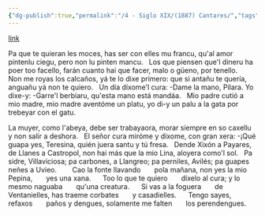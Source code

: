 ```yaml
---
{"dg-publish":true,"permalink":"/4 - Siglo XIX/(1887) Cantares/","tags":["#Siglo_19","central","Xuan_Francisco_Fernández_Flórez","escrito","Oviedo","a1887","canción"]}
---
```


[link](https://asturies.com/sites/default/files/escritores/cantares.txt)

Pa que te quieran les moces,
has ser con elles mu francu,
qu'al amor píntenlu ciegu,
pero non lu pinten mancu.
 
Los que piensen que'l dineru
ha poer too facello,
farán cuanto hai que facer,
malo o güeno, por tenello.
 
Non me royas los calcaños,
yá te lo dixe primero:
que si antañu te quería,
anguañu yá non te quiero.
 
Un día díxome'l cura:
-Dame la mano, Pilara.
Yo díxe-y: -Garre'l berbiaru,
qu'esta mano está mandáa.
 
Mio padre cutió a mio madre,
mio madre aventóme un platu,
yo di-y un palu a la gata
por trebeyar con el gatu.

La muyer, como l'abeya,
debe ser trabayaora,
morar siempre en so caxellu
y non salir a deshora.
 
El señor cura miróme
y díxome, con gran xera:
-¡Qué guapa yes, Teresina,
quién juera santu y tú fresa.
 
Dende Xixón a Payares,
de Llanes a Castropol,
non hai más que la mio Lina,
aloyera como'l sol.
 
Pa sidre, Villaviciosa;
pa carbones, a Llangreo;
pa perniles, Avilés;
pa guapes neñes a Uvieo.
 
 
   Cao la fonte llavando
      pola mañana,
non yes la mio Pepina,
      yes una xana.
 
   Too lo que te quiero
      díxelo al cura;
y lo mesmo naguaba
      qu'una creatura.
 
   Si vas a la foguera 
      de Ventanielles,
has traeme corbates 
      y casadielles.
 
   Tengo sayes, refaxos
      paños y dengues,
solamente me falten 
      los perendengues.